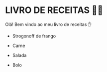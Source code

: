 # LIVRO DE RECEITAS :man_cook:

Olá! Bem vindo ao meu livro de receitas :hand:



- Strogonoff de frango

- Carne
- Salada
- Bolo